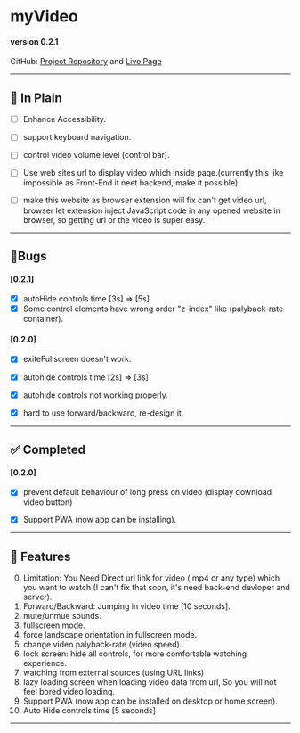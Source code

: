 # myVideo
#### version 0.2.1

GitHub: [Project Repository](https://github.com/ali-mahdi-eng/myVideo) and [Live Page](https://ali-mahdi-eng.github.io/myVideo/)


---

## 📝 In Plain
- [ ] Enhance Accessibility.
- [ ] support keyboard navigation.
- [ ] control video volume level (control bar).
- [ ] Use web sites url to display video which inside page.(currently this like impossible as Front-End it neet backend, make it possible)
- [ ] make this website as browser extension will fix can't get video url, browser let extension inject JavaScript code in any opened website in browser, so getting url or the video is super easy.




---

## 🐞Bugs

#### [0.2.1]
- [x] autoHide controls time [3s] => [5s]
- [x] Some control elements have wrong order "z-index" like (palyback-rate container).
#### [0.2.0]
- [x] exiteFullscreen doesn't work.
- [x] autohide controls time [2s] => [3s]
- [x] autohide controls not working properly.
- [x] hard to use forward/backward, re-design it.



---

## ✅ Completed

#### [0.2.0]
- [x] prevent default behaviour of long press on video (display download video button)
- [x] Support PWA (now app can be installing).



---

## 🔮 Features
0. Limitation: You Need Direct url link for video (.mp4 or any type) which you want to watch (I can't fix that soon, it's need back-end devloper and server).
1. Forward/Backward: Jumping in video time [10 seconds].
2. mute/unmue sounds.
3. fullscreen mode.
4. force landscape orientation in fullscreen mode.
5. change video palyback-rate (video speed).
6. lock screen: hide all controls, for more comfortable watching experience.
7. watching from external sources (using URL links)
8. lazy loading screen when loading video data from url, So you will not feel bored video loading.
9. Support PWA (now app can be installed on desktop or home screen).
10. Auto Hide controls time [5 seconds]
    



---



